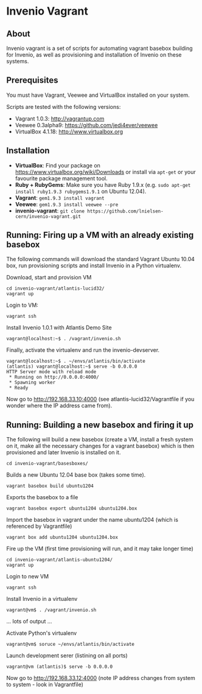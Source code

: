 Invenio Vagrant
===============

About 
-----
Invenio vagrant is a set of scripts for automating vagrant basebox building for
Invenio, as well as provisioning and installation of Invenio on these systems.

Prerequisites
-------------
You must have Vagrant, Veewee and VirtualBox installed on your system.

Scripts are tested with the following versions:

 * Vagrant 1.0.3: http://vagrantup.com
 * Veewee 0.3alpha9: https://github.com/jedi4ever/veewee
 * VirtualBox 4.1.18: http://www.virtualbox.org

Installation
------------

 * **VirtualBox**: Find your package on https://www.virtualbox.org/wiki/Downloads or
   install via ```apt-get``` or your favourite package management tool.
 * **Ruby + RubyGems**: Make sure you have Ruby 1.9.x (e.g. ```sudo apt-get install
   ruby1.9.3 rubygems1.9.1``` on Ubuntu 12.04). 
 * **Vagrant**: ```gem1.9.3 install vagrant```
 * **Veewee**: ```gem1.9.3 install veewee --pre```
 * **invenio-vagrant**: ```git clone https://github.com/lnielsen-cern/invenio-vagrant.git```


Running: Firing up a VM with an already existing basebox
--------------------------------------------------------
The following commands will download the standard Vagrant Ubuntu 10.04 box,
run provisioning scripts and install Invenio in a Python virtualenv.

Download, start and provision VM
```
cd invenio-vagrant/atlantis-lucid32/
vagrant up
```

Login to VM:
```
vagrant ssh
```

Install Invenio 1.0.1 with Atlantis Demo Site
```
vagrant@localhost:~$ . /vagrant/invenio.sh
```

Finally, activate the virtualenv and run the invenio-devserver.

```
vagrant@localhost:~$ . ~/envs/atlantis/bin/activate
(atlantis) vagrant@localhost:~$ serve -b 0.0.0.0
HTTP Server mode with reload mode
 * Running on http://0.0.0.0:4000/
 * Spawning worker
 * Ready
```

Now go to http://192.168.33.10:4000 (see atlantis-lucid32/Vagrantfile if you wonder
where the IP address came from).

Running: Building a new basebox and firing it up
------------------------------------------------
The following will build a new basebox (create a VM, install a fresh system on
it, make all the necessary changes for a vagrant basebox) which is then
provisioned and later Invenio is installed on it.

```
cd invenio-vagrant/basesboxes/
```

Builds a new Ubuntu 12.04 base box (takes some time).

```
vagrant basebox build ubuntu1204
```

Exports the basebox to a file

```
vagrant basebox export ubuntu1204 ubuntu1204.box
```

Import the basebox in vagrant under the name ubuntu1204 
(which is referenced by Vagrantfile)

```
vagrant box add ubuntu1204 ubuntu1204.box
```

Fire up the VM (first time provisioning will run, and
it may take longer time)

```
cd invenio-vagrant/atlantis-ubuntu1204/
vagrant up
```

Login to new VM

```
vagrant ssh
```

Install Invenio in a virtualenv

```
vagrant@vm$ . /vagrant/invenio.sh
```

... lots of output ...

Activate Python's virtualenv

```
vagrant@vm$ soruce ~/envs/atlantis/bin/activate
```

Launch development serer (listining on all ports)

```
vagrant@vm (atlantis)$ serve -b 0.0.0.0
```

Now go to http://192.168.33.12:4000 (note IP address changes from system to system - look in Vagrantfile)
